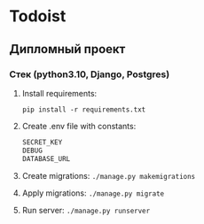 # Todoist #
## Дипломный проект ##
### Cтек (python3.10, Django, Postgres) ###
1. Install requirements:

    ```pip install -r requirements.txt```

2. Create .env file with constants:
    ```python
   SECRET_KEY
    DEBUG
    DATABASE_URL

3. Create migrations:
```./manage.py makemigrations```
4. Apply migrations:
```./manage.py migrate```
5. Run server:
```./manage.py runserver```
